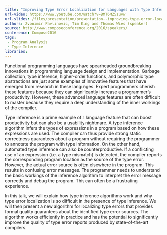 ```yaml
---
title: "Improving Type Error Localization for Languages with Type Inference"
url-video: https://www.youtube.com/watch?v=BMT6MZ5zuvw
url-slides: /files/presentation/presentation--improving-type-error-localization-for-languages-with-type-inference.pdf
authors: Zvonimir Pavlinovic, Tim King and Thomas Wies (speaker)
source: http://www.composeconference.org/2016/speakers/
conference: Compose2016
tags:
 - Program Analysis
 - Type Inference
libraries:
---
```


Functional programming languages have spearheaded groundbreaking innovations in programming language design and implementation. Garbage collection, type inference, higher-order functions, and polymorphic type abstractions are just some examples of innovative features that have emerged from research in these languages. Expert programmers cherish these features because they can significantly increase a programmer’s productivity. However, these advanced language features are often difficult to master because they require a deep understanding of the inner workings of the compiler.

Type inference is a prime example of a language feature that can boost productivity but can also be a usability nightmare. A type inference algorithm infers the types of expressions in a program based on how these expressions are used. The compiler can thus provide strong static correctness guarantees about a program without requiring the programmer to annotate the program with type information. On the other hand, automated type inference can also be counterproductive. If a conflicting use of an expression (i.e. a type mismatch) is detected, the compiler reports the corresponding program location as the source of the type error. However, the actual error source is often elsewhere in the program. This results in confusing error messages. The programmer needs to understand the basic workings of the inference algorithm to interpret the error message correctly and debug the program. This can often be a frustrating experience.

In this talk, we will explain how type inference algorithms work and why type error localization is so difficult in the presence of type inference. We will then present a new algorithm for localizing type errors that provides formal quality guarantees about the identified type error sources. The algorithm works efficiently in practice and has the potential to significantly improve the quality of type error reports produced by state-of-the-art compilers.
